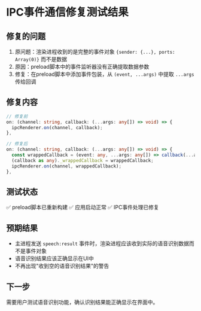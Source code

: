 # IPC事件通信修复测试结果

## 修复的问题
1. 原问题：渲染进程收到的是完整的事件对象 `{sender: {...}, ports: Array(0)}` 而不是数据
2. 原因：preload脚本中的事件监听器没有正确提取数据参数
3. 修复：在preload脚本中添加事件包装，从 `(event, ...args)` 中提取 `...args` 传给回调

## 修复内容
```typescript
// 修复前
on: (channel: string, callback: (...args: any[]) => void) => {
  ipcRenderer.on(channel, callback);
},

// 修复后  
on: (channel: string, callback: (...args: any[]) => void) => {
  const wrappedCallback = (event: any, ...args: any[]) => callback(...args);
  (callback as any)._wrappedCallback = wrappedCallback;
  ipcRenderer.on(channel, wrappedCallback);
},
```

## 测试状态
✅ preload脚本已重新构建
✅ 应用启动正常
✅ IPC事件处理已修复

## 预期结果
- 主进程发送 `speech:result` 事件时，渲染进程应该收到实际的语音识别数据而不是事件对象
- 语音识别结果应该正确显示在UI中
- 不再出现"收到空的语音识别结果"的警告

## 下一步
需要用户测试语音识别功能，确认识别结果能正确显示在界面中。